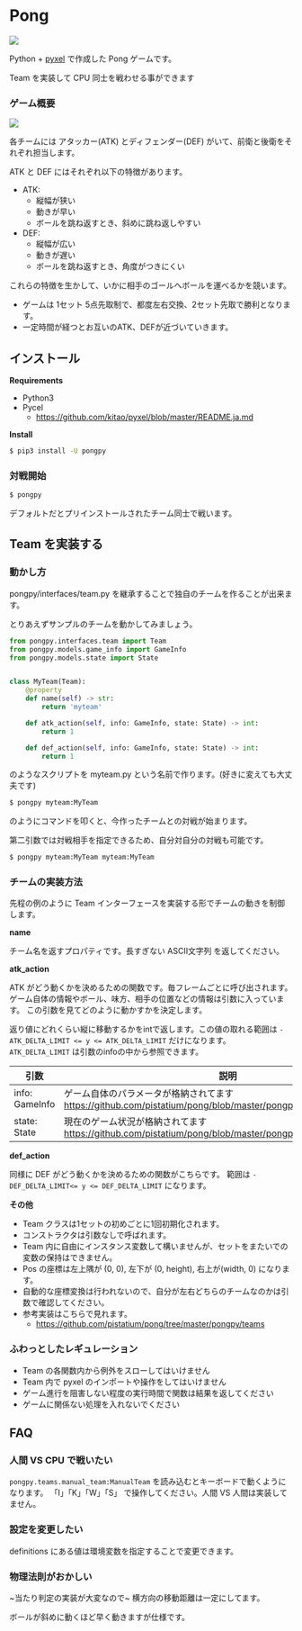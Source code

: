 # Pong

![](https://raw.githubusercontent.com/pistatium/pong/master/resources/demo.gif)


Python + [pyxel](https://github.com/kitao/pyxel/blob/master/README.ja.md) で作成した Pong ゲームです。

Team を実装して CPU 同士を戦わせる事ができます


### ゲーム概要

![](https://raw.githubusercontent.com/pistatium/pong/master/resources/about_pong.png)

各チームには アタッカー(ATK) とディフェンダー(DEF) がいて、前衛と後衛をそれぞれ担当します。

ATK と DEF にはそれぞれ以下の特徴があります。

* ATK: 
   * 縦幅が狭い
   * 動きが早い
   * ボールを跳ね返すとき、斜めに跳ね返しやすい
* DEF:
   * 縦幅が広い
   * 動きが遅い
   * ボールを跳ね返すとき、角度がつきにくい
   
 これらの特徴を生かして、いかに相手のゴールへボールを運べるかを競います。
 
* ゲームは 1セット 5点先取制で、都度左右交換、2セット先取で勝利となります。
* 一定時間が経つとお互いのATK、DEFが近づいていきます。


## インストール

__Requirements__
* Python3
* Pycel
  * https://github.com/kitao/pyxel/blob/master/README.ja.md

__Install__
```sh
$ pip3 install -U pongpy
```

### 対戦開始

```sh
$ pongpy
```

デフォルトだとプリインストールされたチーム同士で戦います。


## Team を実装する

### 動かし方

pongpy/interfaces/team.py を継承することで独自のチームを作ることが出来ます。

とりあえずサンプルのチームを動かしてみましょう。

```python
from pongpy.interfaces.team import Team
from pongpy.models.game_info import GameInfo
from pongpy.models.state import State


class MyTeam(Team):
    @property
    def name(self) -> str:
        return 'myteam'

    def atk_action(self, info: GameInfo, state: State) -> int:
        return 1

    def def_action(self, info: GameInfo, state: State) -> int:
        return 1

```

のようなスクリプトを myteam.py という名前で作ります。(好きに変えても大丈夫です)

```sh
$ pongpy myteam:MyTeam
```

のようにコマンドを叩くと、今作ったチームとの対戦が始まります。

第二引数では対戦相手を指定できるため、自分対自分の対戦も可能です。

```sh
$ pongpy myteam:MyTeam myteam:MyTeam
```

### チームの実装方法
先程の例のように Team インターフェースを実装する形でチームの動きを制御します。

__name__

チーム名を返すプロパティです。長すぎない ASCII文字列 を返してください。

__atk_action__

ATK がどう動くかを決めるための関数です。毎フレームごとに呼び出されます。
ゲーム自体の情報やボール、味方、相手の位置などの情報は引数に入っています。
この引数を見てどのように動かすかを決定します。

返り値にどれくらい縦に移動するかをintで返します。この値の取れる範囲は 
`-ATK_DELTA_LIMIT <= y <= ATK_DELTA_LIMIT` だけになります。
`ATK_DELTA_LIMIT` は引数のinfoの中から参照できます。


| 引数 | 説明 |
----|---- 
| info: GameInfo | ゲーム自体のパラメータが格納されてます https://github.com/pistatium/pong/blob/master/pongpy/models/game_info.py |
| state: State | 現在のゲーム状況が格納されてます https://github.com/pistatium/pong/blob/master/pongpy/models/state.py |


__def_action__

同様に DEF がどう動くかを決めるための関数がこちらです。
範囲は `-DEF_DELTA_LIMIT<= y <= DEF_DELTA_LIMIT` になります。


__その他__

* Team クラスは1セットの初めごとに1回初期化されます。
* コンストラクタは引数なしで呼ばれます。
* Team 内に自由にインスタンス変数して構いませんが、セットをまたいでの変数の保持はできません。
* Pos の座標は左上隅が (0, 0), 左下が (0, height), 右上が(width, 0) になります。 
* 自動的な座標変換は行われないので、自分が左右どちらのチームなのかは引数で確認してください。
* 参考実装はこちらで見れます。
    * https://github.com/pistatium/pong/tree/master/pongpy/teams


### ふわっとしたレギュレーション
* Team の各関数内から例外をスローしてはいけません
* Team 内で pyxel のインポートや操作をしてはいけません
* ゲーム進行を阻害しない程度の実行時間で関数は結果を返してください
* ゲームに関係ない処理を入れないでください

## FAQ

### 人間 VS CPU で戦いたい

`pongpy.teams.manual_team:ManualTeam` を読み込むとキーボードで動くようになります。
「I」「K」「W」「S」 で操作してください。人間 VS 人間は実装してません。

### 設定を変更したい

definitions にある値は環境変数を指定することで変更できます。

### 物理法則がおかしい

~当たり判定の実装が大変なので~ 横方向の移動距離は一定にしてます。

ボールが斜めに動くほど早く動きますが仕様です。

